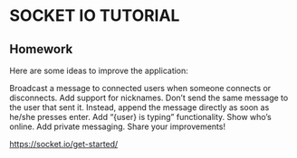 # SOCKET IO TUTORIAL


## Homework
Here are some ideas to improve the application:

Broadcast a message to connected users when someone connects or disconnects.
Add support for nicknames.
Don’t send the same message to the user that sent it. Instead, append the message directly as soon as he/she presses enter.
Add “{user} is typing” functionality.
Show who’s online.
Add private messaging.
Share your improvements!

https://socket.io/get-started/